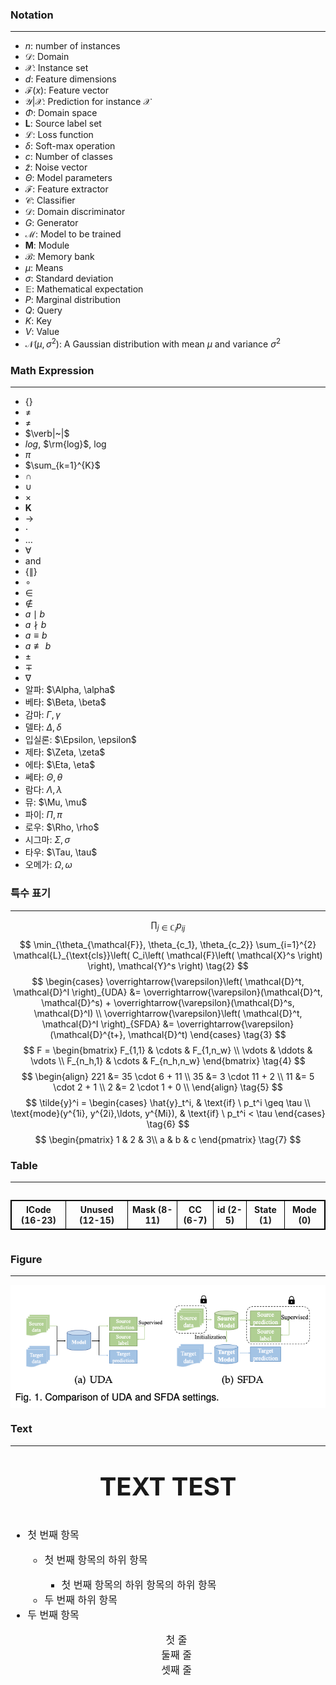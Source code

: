 ### Notation
***
- $n$: number of instances
- $\mathcal{D}$: Domain
- $\mathcal{X}$: Instance set
- $d$: Feature dimensions
- $\mathcal{F}(x)$: Feature vector
- $\mathcal{Y}|\mathcal{X}$: Prediction for instance $\mathcal{X}$
- $\Phi$: Domain space
- $\mathbf{L}$: Source label set
- $\mathcal{L}$: Loss function
- $\delta$: Soft-max operation
- $c$: Number of classes
- $\tilde{z}$: Noise vector
- $\Theta$: Model parameters
- $\mathcal{F}$: Feature extractor
- $\mathcal{C}$: Classifier
- $\mathcal{D}$: Domain discriminator
- $G$: Generator
- $\mathcal{M}$: Model to be trained
- $\mathbf{M}$: Module
- $\mathcal{B}$: Memory bank
- $\mu$: Means
- $\sigma$: Standard deviation
- $\mathbb{E}$: Mathematical expectation
- $P$: Marginal distribution
- $Q$: Query
- $K$: Key
- $V$: Value
- $\mathcal{N}(\mu, \sigma^2)$: A Gaussian distribution with mean $\mu$ and variance $\sigma^2$

### Math Expression
***
- $\{\}$
- $\not=$
- $\neq$
- $\verb|~|$
- $log$, $\rm{log}$, $\log$
- $\pi$
- $\sum_{k=1}^{K}$
- $\cap$
- $\cup$
- $\times$
- $\mathbf{K}$
- $\rightarrow$
- $\cdot$
- $\ldots$
- $\forall$
- $\text{and}$
- $\left\{\|\right\}$
- $\circ$
- $\in$
- $\not\in$
- $a \mid b$
- $a \nmid b$ 
- $a \equiv b$
- $a \not\equiv b$
- $\pm$
- $\mp$
- $\nabla$
- 알파: $\Alpha, \alpha$
- 베타: $\Beta, \beta$
- 감마: $\Gamma, \gamma$
- 델타: $\Delta, \delta$
- 입실론: $\Epsilon, \epsilon$
- 제타: $\Zeta, \zeta$
- 에타: $\Eta, \eta$
- 쎄타: $\Theta, \theta$
- 람다: $\Lambda, \lambda$
- 뮤: $\Mu, \mu$
- 파이: $\Pi, \pi$
- 로우: $\Rho, \rho$
- 시그마: $\Sigma, \sigma$
- 타우: $\Tau, \tau$
- 오메가: $\Omega, \omega$

### 특수 표기
***
$$
\prod_{j\in\mathbb{C}_i} p_{ij} \tag{1}
$$
$$
\min_{\theta_{\mathcal{F}}, \theta_{c_1}, \theta_{c_2}} \sum_{i=1}^{2} \mathcal{L}_{\text{cls}}\left( C_i\left( \mathcal{F}\left( \mathcal{X}^s \right) \right), \mathcal{Y}^s \right)
\tag{2}
$$
$$
\begin{cases}
\overrightarrow{\varepsilon}\left( \mathcal{D}^t, \mathcal{D}^I \right)_{UDA} &= \overrightarrow{\varepsilon}(\mathcal{D}^t, \mathcal{D}^s) + \overrightarrow{\varepsilon}(\mathcal{D}^s, \mathcal{D}^I) \\
\overrightarrow{\varepsilon}\left( \mathcal{D}^t, \mathcal{D}^I \right)_{SFDA} &= \overrightarrow{\varepsilon}(\mathcal{D}^{t+}, \mathcal{D}^t)
\end{cases}
\tag{3}
$$
$$
F = \begin{bmatrix}
F_{1,1} & \cdots & F_{1,n_w} \\
\vdots & \ddots & \vdots \\
F_{n_h,1} & \cdots & F_{n_h,n_w}
\end{bmatrix}
\tag{4}
$$
$$
\begin{align}
221 &= 35 \cdot 6 + 11 \\
35 &= 3 \cdot 11 + 2 \\
11 &= 5 \cdot 2 + 1 \\
2 &= 2 \cdot 1 + 0 \\
\end{align}
\tag{5}
$$
$$
\tilde{y}^i =
\begin{cases}
\hat{y}_t^i, & \text{if} \ p_t^i \geq \tau \\
\text{mode}(y^{1i}, y^{2i},\ldots, y^{Mi}), & \text{if} \  p_t^i < \tau
\end{cases}
\tag{6}
$$
$$
\begin{pmatrix}
1 & 2 & 3\\
a & b & c
\end{pmatrix}
\tag{7}
$$

### Table
***
<div style="display: flex; justify-content: center;">
    <table style="border: 1px solid black; border-collapse: collapse; text-align: center;">
        <tr>
            <th style="border: 1px solid black; padding: 5px;">ICode (16-23)</th>
            <th style="border: 1px solid black; padding: 5px;">Unused (12-15)</th>
            <th style="border: 1px solid black; padding: 5px;">Mask (8-11)</th>
            <th style="border: 1px solid black; padding: 5px;">CC (6-7)</th>
            <th style="border: 1px solid black; padding: 5px;">id (2-5)</th>
            <th style="border: 1px solid black; padding: 5px;">State (1)</th>
            <th style="border: 1px solid black; padding: 5px;">Mode (0)</th>
        </tr>
    </table>
</div>

### Figure
***
<div style="display: flex; justify-content: center;">
    <img src="./Fig1.png" alt="nn" width="600">
</div>

### Text
***
<p align="center", style="font-size:40px; font-weight:bold;"> TEXT TEST </p>
<ul align="left", style="font-size:16px; font-weight:;">
    <li>첫 번째 항목</li>
    <ul>
        <li>첫 번째 항목의 하위 항목</li>
        <ul>
            <li>첫 번째 항목의 하위 항목의 하위 항목</li>
        </ul>
        <li>두 번째 하위 항목</li>
    </ul>
    <li>두 번째 항목</li>
</ul>
<ul align="center", style="font-size:16px; font-weight:;">
    첫 줄<br>
    둘째 줄<br>
    셋째 줄
</ul>